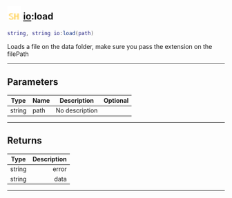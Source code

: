 ## <img src="../../.gitbook/assets/shared.png" width="32" height="32" /> [io](../io/README.md):load

```lua
string, string io:load(path)
```

Loads a file on the data folder, make sure you pass the extension on the filePath<br>

-----------------
## Parameters

| Type   | Name | Description | Optional |
| ------ | ---- | ----------- | -------: |
| string | path | No description |  |

-----------------
## Returns

| Type   | Description |
| ------ | ----------: |
| string | error |
| string | data |


--------